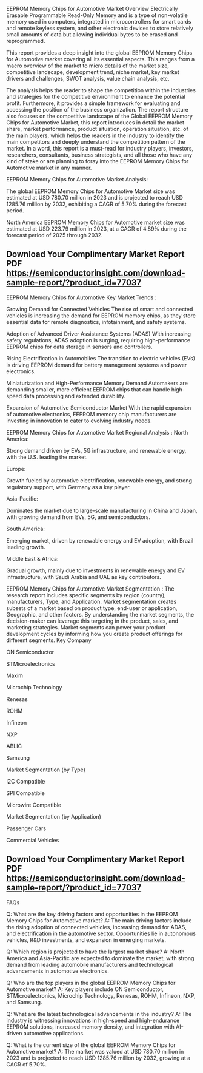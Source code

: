 EEPROM Memory Chips for Automotive Market Overview
Electrically Erasable Programmable Read-Only Memory and is a type of non-volatile memory used in computers, integrated in microcontrollers for smart cards and remote keyless system, and other electronic devices to store relatively small amounts of data but allowing individual bytes to be erased and reprogrammed.

This report provides a deep insight into the global EEPROM Memory Chips for Automotive market covering all its essential aspects. This ranges from a macro overview of the market to micro details of the market size, competitive landscape, development trend, niche market, key market drivers and challenges, SWOT analysis, value chain analysis, etc.

The analysis helps the reader to shape the competition within the industries and strategies for the competitive environment to enhance the potential profit. Furthermore, it provides a simple framework for evaluating and accessing the position of the business organization. The report structure also focuses on the competitive landscape of the Global EEPROM Memory Chips for Automotive Market, this report introduces in detail the market share, market performance, product situation, operation situation, etc. of the main players, which helps the readers in the industry to identify the main competitors and deeply understand the competition pattern of the market.
In a word, this report is a must-read for industry players, investors, researchers, consultants, business strategists, and all those who have any kind of stake or are planning to foray into the EEPROM Memory Chips for Automotive market in any manner.

EEPROM Memory Chips for Automotive Market Analysis:
 

The global EEPROM Memory Chips for Automotive Market size was estimated at USD 780.70 million in 2023 and is projected to reach USD 1285.76 million by 2032, exhibiting a CAGR of 5.70% during the forecast period.

North America EEPROM Memory Chips for Automotive market size was estimated at USD 223.79 million in 2023, at a CAGR of 4.89% during the forecast period of 2025 through 2032.

## Download Your Complimentary Market  Report PDF https://semiconductorinsight.com/download-sample-report/?product_id=77037

EEPROM Memory Chips for Automotive Key Market Trends  :

Growing Demand for Connected Vehicles
The rise of smart and connected vehicles is increasing the demand for EEPROM memory chips, as they store essential data for remote diagnostics, infotainment, and safety systems.

Adoption of Advanced Driver Assistance Systems (ADAS)
With increasing safety regulations, ADAS adoption is surging, requiring high-performance EEPROM chips for data storage in sensors and controllers.

Rising Electrification in Automobiles
The transition to electric vehicles (EVs) is driving EEPROM demand for battery management systems and power electronics.

Miniaturization and High-Performance Memory Demand
Automakers are demanding smaller, more efficient EEPROM chips that can handle high-speed data processing and extended durability.

Expansion of Automotive Semiconductor Market
With the rapid expansion of automotive electronics, EEPROM memory chip manufacturers are investing in innovation to cater to evolving industry needs.

EEPROM Memory Chips for Automotive Market Regional Analysis :
North America:

Strong demand driven by EVs, 5G infrastructure, and renewable energy, with the U.S. leading the market.

Europe:

Growth fueled by automotive electrification, renewable energy, and strong regulatory support, with Germany as a key player.

Asia-Pacific:

Dominates the market due to large-scale manufacturing in China and Japan, with growing demand from EVs, 5G, and semiconductors.

South America:

Emerging market, driven by renewable energy and EV adoption, with Brazil leading growth.

Middle East & Africa:

Gradual growth, mainly due to investments in renewable energy and EV infrastructure, with Saudi Arabia and UAE as key contributors.

EEPROM Memory Chips for Automotive Market Segmentation :
The research report includes specific segments by region (country), manufacturers, Type, and Application. Market segmentation creates subsets of a market based on product type, end-user or application, Geographic, and other factors. By understanding the market segments, the decision-maker can leverage this targeting in the product, sales, and marketing strategies. Market segments can power your product development cycles by informing how you create product offerings for different segments.
Key Company

ON Semiconductor

STMicroelectronics

Maxim

Microchip Technology

Renesas

ROHM

Infineon

NXP

ABLIC

Samsung

Market Segmentation (by Type)

I2C Compatible

SPI Compatible

Microwire Compatible

Market Segmentation (by Application)

Passenger Cars

Commercial Vehicles



## Download Your Complimentary Market  Report PDF https://semiconductorinsight.com/download-sample-report/?product_id=77037 

FAQs
 

Q: What are the key driving factors and opportunities in the EEPROM Memory Chips for Automotive market?
A: The main driving factors include the rising adoption of connected vehicles, increasing demand for ADAS, and electrification in the automotive sector. Opportunities lie in autonomous vehicles, R&D investments, and expansion in emerging markets.


Q: Which region is projected to have the largest market share?
A: North America and Asia-Pacific are expected to dominate the market, with strong demand from leading automobile manufacturers and technological advancements in automotive electronics.


Q: Who are the top players in the global EEPROM Memory Chips for Automotive market?
A: Key players include ON Semiconductor, STMicroelectronics, Microchip Technology, Renesas, ROHM, Infineon, NXP, and Samsung.


Q: What are the latest technological advancements in the industry?
A: The industry is witnessing innovations in high-speed and high-endurance EEPROM solutions, increased memory density, and integration with AI-driven automotive applications.


Q: What is the current size of the global EEPROM Memory Chips for Automotive market?
A: The market was valued at USD 780.70 million in 2023 and is projected to reach USD 1285.76 million by 2032, growing at a CAGR of 5.70%.

